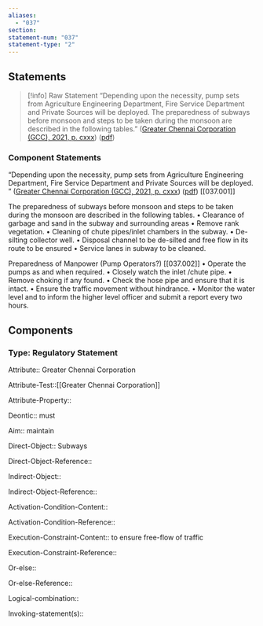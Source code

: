 ```yaml
---
aliases:
  - "037"
section: 
statement-num: "037"
statement-type: "2"
---
```

## Statements 
> [!info] Raw Statement
> “Depending upon the necessity, pump sets from Agriculture Engineering Department, Fire Service Department and Private Sources will be deployed. The preparedness of subways before monsoon and steps to be taken during the monsoon are described in the following tables.” ([Greater Chennai Corporation (GCC), 2021, p. cxxx](zotero://select/library/items/AZZSXLC8)) ([pdf](zotero://open-pdf/library/items/ZWDYK52D?page=130&annotation=PNTIWB9J)) 
> 

### Component Statements
“Depending upon the necessity, pump sets from Agriculture Engineering Department, Fire Service Department and Private Sources will be deployed. ” ([Greater Chennai Corporation (GCC), 2021, p. cxxx](zotero://select/library/items/AZZSXLC8)) ([pdf](zotero://open-pdf/library/items/ZWDYK52D?page=130&annotation=PNTIWB9J))  [[037.001]]

The preparedness of subways before monsoon and steps to be taken during the monsoon are described in the following tables.
• Clearance of garbage and sand in the subway and surrounding areas 
• Remove rank vegetation. 
• Cleaning of chute pipes/inlet chambers in the subway. 
• De-silting collector well. 
• Disposal channel to be de-silted and free flow in its route to be ensured 
• Service lanes in subway to be cleaned. 

Preparedness of Manpower (Pump Operators?) [[037.002]]
• Operate the pumps as and when required. 
• Closely watch the inlet /chute pipe. 
• Remove choking if any found. 
• Check the hose pipe and ensure that it is intact. 
• Ensure the traffic movement without hindrance. 
• Monitor the water level and to inform the higher level officer and submit a report every two hours. 




## Components
### Type: Regulatory Statement
Attribute:: Greater Chennai Corporation

Attribute-Test::[[Greater Chennai Corporation]]

Attribute-Property::


Deontic:: must


Aim:: maintain 


Direct-Object:: Subways

Direct-Object-Reference:: 


Indirect-Object::

Indirect-Object-Reference:: 


Activation-Condition-Content::

Activation-Condition-Reference:: 


Execution-Constraint-Content:: to ensure free-flow of traffic

Execution-Constraint-Reference:: 


Or-else::

Or-else-Reference:: 


Logical-combination::


Invoking-statement(s)::

